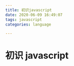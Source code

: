 ```yaml
---
title: 初识javascript
date: 2020-06-09 16:49:07
tags: javascript
categories: language

---
```




<!--more-->

# 初识 javascript

